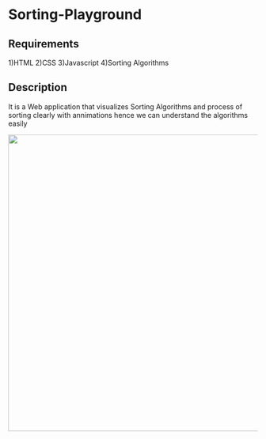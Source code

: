 # Sorting-Playground
## Requirements
1)HTML
2)CSS
3)Javascript
4)Sorting Algorithms
## Description
It is a Web application that visualizes Sorting Algorithms and process of sorting clearly with annimations
hence we can understand the algorithms easily

<img src="https://github.com/Vamsi-Rayapati/Gmail_Conversation_View/blob/master/Screenshot (2).png" width="1000" height="600">


